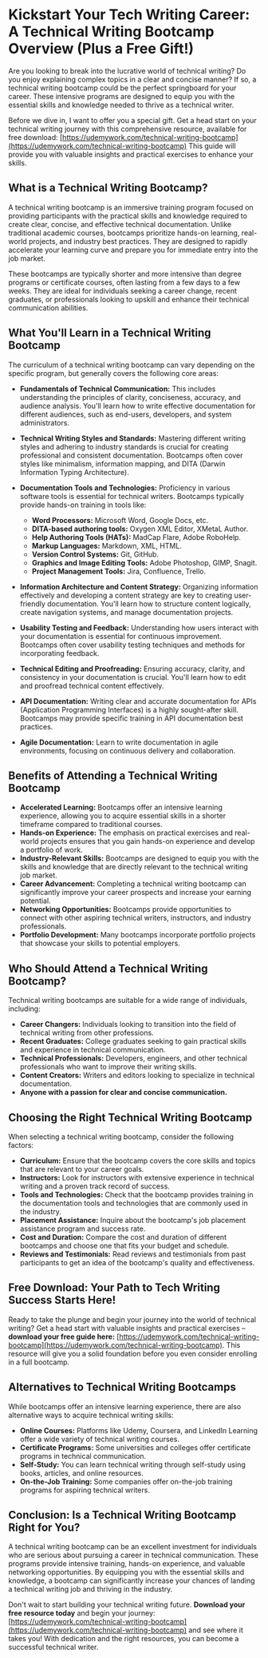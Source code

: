 # Kickstart Your Tech Writing Career: A Technical Writing Bootcamp Overview (Plus a Free Gift!)

Are you looking to break into the lucrative world of technical writing? Do you enjoy explaining complex topics in a clear and concise manner? If so, a technical writing bootcamp could be the perfect springboard for your career. These intensive programs are designed to equip you with the essential skills and knowledge needed to thrive as a technical writer.

Before we dive in, I want to offer you a special gift. Get a head start on your technical writing journey with this comprehensive resource, available for free download: [https://udemywork.com/technical-writing-bootcamp](https://udemywork.com/technical-writing-bootcamp) This guide will provide you with valuable insights and practical exercises to enhance your skills.

## What is a Technical Writing Bootcamp?

A technical writing bootcamp is an immersive training program focused on providing participants with the practical skills and knowledge required to create clear, concise, and effective technical documentation. Unlike traditional academic courses, bootcamps prioritize hands-on learning, real-world projects, and industry best practices. They are designed to rapidly accelerate your learning curve and prepare you for immediate entry into the job market.

These bootcamps are typically shorter and more intensive than degree programs or certificate courses, often lasting from a few days to a few weeks. They are ideal for individuals seeking a career change, recent graduates, or professionals looking to upskill and enhance their technical communication abilities.

## What You'll Learn in a Technical Writing Bootcamp

The curriculum of a technical writing bootcamp can vary depending on the specific program, but generally covers the following core areas:

*   **Fundamentals of Technical Communication:** This includes understanding the principles of clarity, conciseness, accuracy, and audience analysis. You'll learn how to write effective documentation for different audiences, such as end-users, developers, and system administrators.

*   **Technical Writing Styles and Standards:** Mastering different writing styles and adhering to industry standards is crucial for creating professional and consistent documentation. Bootcamps often cover styles like minimalism, information mapping, and DITA (Darwin Information Typing Architecture).

*   **Documentation Tools and Technologies:** Proficiency in various software tools is essential for technical writers. Bootcamps typically provide hands-on training in tools like:
    *   **Word Processors:** Microsoft Word, Google Docs, etc.
    *   **DITA-based authoring tools:** Oxygen XML Editor, XMetaL Author.
    *   **Help Authoring Tools (HATs):** MadCap Flare, Adobe RoboHelp.
    *   **Markup Languages:** Markdown, XML, HTML.
    *   **Version Control Systems:** Git, GitHub.
    *   **Graphics and Image Editing Tools:** Adobe Photoshop, GIMP, Snagit.
    *   **Project Management Tools:** Jira, Confluence, Trello.

*   **Information Architecture and Content Strategy:** Organizing information effectively and developing a content strategy are key to creating user-friendly documentation. You'll learn how to structure content logically, create navigation systems, and manage documentation projects.

*   **Usability Testing and Feedback:** Understanding how users interact with your documentation is essential for continuous improvement. Bootcamps often cover usability testing techniques and methods for incorporating feedback.

*   **Technical Editing and Proofreading:** Ensuring accuracy, clarity, and consistency in your documentation is crucial. You'll learn how to edit and proofread technical content effectively.

*   **API Documentation:** Writing clear and accurate documentation for APIs (Application Programming Interfaces) is a highly sought-after skill. Bootcamps may provide specific training in API documentation best practices.

*   **Agile Documentation:** Learn to write documentation in agile environments, focusing on continuous delivery and collaboration.

## Benefits of Attending a Technical Writing Bootcamp

*   **Accelerated Learning:** Bootcamps offer an intensive learning experience, allowing you to acquire essential skills in a shorter timeframe compared to traditional courses.
*   **Hands-on Experience:** The emphasis on practical exercises and real-world projects ensures that you gain hands-on experience and develop a portfolio of work.
*   **Industry-Relevant Skills:** Bootcamps are designed to equip you with the skills and knowledge that are directly relevant to the technical writing job market.
*   **Career Advancement:** Completing a technical writing bootcamp can significantly improve your career prospects and increase your earning potential.
*   **Networking Opportunities:** Bootcamps provide opportunities to connect with other aspiring technical writers, instructors, and industry professionals.
*   **Portfolio Development:** Many bootcamps incorporate portfolio projects that showcase your skills to potential employers.

## Who Should Attend a Technical Writing Bootcamp?

Technical writing bootcamps are suitable for a wide range of individuals, including:

*   **Career Changers:** Individuals looking to transition into the field of technical writing from other professions.
*   **Recent Graduates:** College graduates seeking to gain practical skills and experience in technical communication.
*   **Technical Professionals:** Developers, engineers, and other technical professionals who want to improve their writing skills.
*   **Content Creators:** Writers and editors looking to specialize in technical documentation.
*   **Anyone with a passion for clear and concise communication.**

## Choosing the Right Technical Writing Bootcamp

When selecting a technical writing bootcamp, consider the following factors:

*   **Curriculum:** Ensure that the bootcamp covers the core skills and topics that are relevant to your career goals.
*   **Instructors:** Look for instructors with extensive experience in technical writing and a proven track record of success.
*   **Tools and Technologies:** Check that the bootcamp provides training in the documentation tools and technologies that are commonly used in the industry.
*   **Placement Assistance:** Inquire about the bootcamp's job placement assistance program and success rate.
*   **Cost and Duration:** Compare the cost and duration of different bootcamps and choose one that fits your budget and schedule.
*   **Reviews and Testimonials:** Read reviews and testimonials from past participants to get an idea of the bootcamp's quality and effectiveness.

## Free Download: Your Path to Tech Writing Success Starts Here!

Ready to take the plunge and begin your journey into the world of technical writing?  Get a head start with valuable insights and practical exercises – **download your free guide here:** [https://udemywork.com/technical-writing-bootcamp](https://udemywork.com/technical-writing-bootcamp). This resource will give you a solid foundation before you even consider enrolling in a full bootcamp.

## Alternatives to Technical Writing Bootcamps

While bootcamps offer an intensive learning experience, there are also alternative ways to acquire technical writing skills:

*   **Online Courses:** Platforms like Udemy, Coursera, and LinkedIn Learning offer a wide variety of technical writing courses.
*   **Certificate Programs:** Some universities and colleges offer certificate programs in technical communication.
*   **Self-Study:** You can learn technical writing through self-study using books, articles, and online resources.
*   **On-the-Job Training:** Some companies offer on-the-job training programs for aspiring technical writers.

## Conclusion: Is a Technical Writing Bootcamp Right for You?

A technical writing bootcamp can be an excellent investment for individuals who are serious about pursuing a career in technical communication. These programs provide intensive training, hands-on experience, and valuable networking opportunities. By equipping you with the essential skills and knowledge, a bootcamp can significantly increase your chances of landing a technical writing job and thriving in the industry.

Don't wait to start building your technical writing future. **Download your free resource today** and begin your journey: [https://udemywork.com/technical-writing-bootcamp](https://udemywork.com/technical-writing-bootcamp) and see where it takes you! With dedication and the right resources, you can become a successful technical writer.
